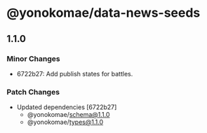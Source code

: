 # @yonokomae/data-news-seeds

## 1.1.0

### Minor Changes

- 6722b27: Add publish states for battles.

### Patch Changes

- Updated dependencies [6722b27]
    - @yonokomae/schema@1.1.0
    - @yonokomae/types@1.1.0
